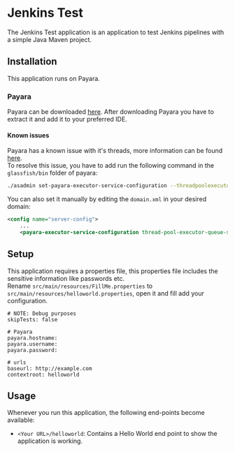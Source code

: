 # Jenkins Test
The Jenkins Test application is an application to test Jenkins pipelines with a simple Java Maven project.

## Installation
This application runs on Payara.

### Payara
Payara can be downloaded [here](https://www.payara.fish/software/downloads/). After downloading Payara you have to extract it and add it to your preferred IDE.  

#### Known issues  
Payara has a known issue with it's threads, more information can be found [here](https://github.com/payara/Payara/issues/3495).  
To resolve this issue, you have to add run the following command in the `glassfish/bin` folder of payara:
```bash
./asadmin set-payara-executor-service-configuration --threadpoolexecutorqueuesize 1000
```

You can also set it manually by editing the `domain.xml` in your desired domain:
```xml
<config name="server-config">
	...		
    <payara-executor-service-configuration thread-pool-executor-queue-size="1000"></payara-executor-service-configuration>
```

## Setup
This application requires a properties file, this properties file includes the sensitive information like passwords etc.  
Rename `src/main/resources/FillMe.properties` to `src/main/resources/helloworld.properties`, open it and fill add your configuration.  
```properties
# NOTE: Debug purposes
skipTests: false

# Payara
payara.hostname:
payara.username:
payara.password:

# urls
baseurl: http://example.com
contextroot: helloworld
```

## Usage
Whenever you run this application, the following end-points become available:
* `<Your URL>/helloworld`: Contains a Hello World end point to show the application is working.